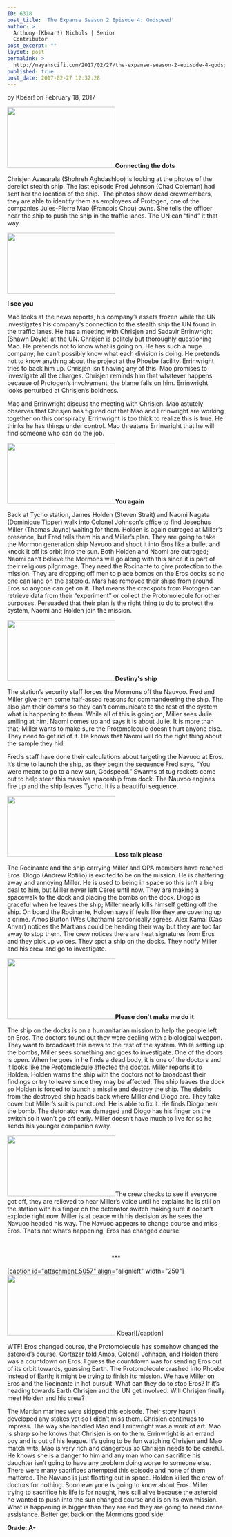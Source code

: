 ```yaml
---
ID: 6318
post_title: 'The Expanse Season 2 Episode 4: Godspeed'
author: >
  Anthony (Kbear!) Nichols | Senior
  Contributor
post_excerpt: ""
layout: post
permalink: >
  http://nayahscifi.com/2017/02/27/the-expanse-season-2-episode-4-godspeed/
published: true
post_date: 2017-02-27 12:32:28
---
```

by Kbear! on February 18, 2017

<strong>
<img class="wp-image-6322 size-thumbnail alignleft" src="http://nayahscifi.com/wp-content/uploads/2017/02/TheExpanse_gallery_204Chrisjen_coordinates-250x141.jpg" width="250" height="141" />Connecting the dots</strong>

Chrisjen Avasarala (Shohreh Aghdashloo) is looking at the photos of the derelict stealth ship. The last episode Fred Johnson (Chad Coleman) had sent her the location of the ship.  The photos show dead crewmembers, they are able to identify them as employees of Protogen, one of the companies Jules-Pierre Mao (Francois Chou) owns. She tells the officer near the ship to push the ship in the traffic lanes. The UN can “find” it that way.

<strong><img class="alignright wp-image-6323 size-thumbnail" src="http://nayahscifi.com/wp-content/uploads/2017/02/TheExpanse_gallery_204Chrisjen_mao_errinright-250x141.jpg" width="250" height="141" /></strong>

<strong>I see you</strong>

Mao looks at the news reports, his company’s assets frozen while the UN investigates his company’s connection to the stealth ship the UN found in the traffic lanes. He has a meeting with Chrisjen and Sadavir Errinwright (Shawn Doyle) at the UN. Chrisjen is politely but thoroughly questioning Mao. He pretends not to know what is going on. He has such a huge company; he can’t possibly know what each division is doing. He pretends not to know anything about the project at the Phoebe facility. Errinwright tries to back him up. Chrisjen isn’t having any of this. Mao promises to investigate all the charges. Chrisjen reminds him that whatever happens because of Protogen’s involvement, the blame falls on him. Errinwright looks perturbed at Chrisjen’s boldness.

Mao and Errinwright discuss the meeting with Chrisjen. Mao astutely observes that Chrisjen has figured out that Mao and Errinwright are working together on this conspiracy. Errinwright is too thick to realize this is true. He thinks he has things under control. Mao threatens Errinwright that he will find someone who can do the job.

<strong><img class="alignleft wp-image-6324 size-thumbnail" src="http://nayahscifi.com/wp-content/uploads/2017/02/TheExpanse_gallery_204miller-250x141.jpg" width="250" height="141" />You again
</strong>

Back at Tycho station, James Holden (Steven Strait) and Naomi Nagata (Dominique Tipper) walk into Colonel Johnson’s office to find Josephus Miller (Thomas Jayne) waiting for them. Holden is again outraged at Miller’s presence, but Fred tells them his and Miller’s plan. They are going to take the Mormon generation ship Navuoo and shoot it into Eros like a bullet and knock it off its orbit into the sun. Both Holden and Naomi are outraged; Naomi can’t believe the Mormons will go along with this since it is part of their religious pilgrimage. They need the Rocinante to give protection to the mission. They are dropping off men to place bombs on the Eros docks so no one can land on the asteroid. Mars has removed their ships from around Eros so anyone can get on it. That means the crackpots from Protogen can retrieve data from their “experiment” or collect the Protomolecule for other purposes. Persuaded that their plan is the right thing to do to protect the system, Naomi and Holden join the mission.

<img class="wp-image-6325 size-thumbnail alignright" src="http://nayahscifi.com/wp-content/uploads/2017/02/TheExpanse_gallery_204naomi_miller-250x141.jpg" width="250" height="141" /><strong>Destiny's ship</strong>

The station’s security staff forces the Mormons off the Nauvoo. Fred and Miller give them some half-assed reasons for commandeering the ship. The also jam their comms so they can’t communicate to the rest of the system what is happening to them. While all of this is going on, Miller sees Julie smiling at him. Naomi comes up and says it is about Julie. It is more than that; Miller wants to make sure the Protomolecule doesn’t hurt anyone else. They need to get rid of it. He knows that Naomi will do the right thing about the sample they hid.

Fred’s staff have done their calculations about targeting the Navuoo at Eros. It’s time to launch the ship, as they begin the sequence Fred says, “You were meant to go to a new sun, Godspeed.” Swarms of tug rockets come out to help steer this massive spaceship from dock. The Nauvoo engines fire up and the ship leaves Tycho. It is a beautiful sequence.

<img class="wp-image-6333 size-thumbnail alignleft" src="http://nayahscifi.com/wp-content/uploads/2017/02/TheExpanse_gallery_204miller_diogo-250x141.jpg" width="250" height="141" /><strong>Less talk please</strong>

The Rocinante and the ship carrying Miller and OPA members have reached Eros. Diogo (Andrew Rotilio) is excited to be on the mission. He is chattering away and annoying Miller. He is used to being in space so this isn’t a big deal to him, but Miller never left Ceres until now. They are making a spacewalk to the dock and placing the bombs on the dock. Diogo is graceful when he leaves the ship; Miller nearly kills himself getting off the ship. On board the Rocinante, Holden says if feels like they are covering up a crime. Amos Burton (Wes Chatham) sardonically agrees. Alex Kamal (Cas Anvar) notices the Martians could be heading their way but they are too far away to stop them. The crew notices there are heat signatures from Eros and they pick up voices. They spot a ship on the docks. They notify Miller and his crew and go to investigate.

<img class="wp-image-6329 size-thumbnail alignright" src="http://nayahscifi.com/wp-content/uploads/2017/02/TheExpanse_gallery_204holden_Marasmus-250x141.jpg" width="250" height="141" /><strong>Please don't make me do it</strong>

The ship on the docks is on a humanitarian mission to help the people left on Eros. The doctors found out they were dealing with a biological weapon. They want to broadcast this news to the rest of the system. While setting up the bombs, Miller sees something and goes to investigate. One of the doors is open. When he goes in he finds a dead body, it is one of the doctors and it looks like the Protomolecule affected the doctor. Miller reports it to Holden. Holden warns the ship with the doctors not to broadcast their findings or try to leave since they may be affected. The ship leaves the dock so Holden is forced to launch a missile and destroy the ship. The debris from the destroyed ship heads back where Miller and Diogo are. They take cover but Miller’s suit is punctured. He is able to fix it. He finds Diogo near the bomb. The detonator was damaged and Diogo has his finger on the switch so it won’t go off early. Miller doesn’t have much to live for so he sends his younger companion away.

<img class="wp-image-6330 size-thumbnail alignleft" src="http://nayahscifi.com/wp-content/uploads/2017/02/TheExpanse_gallery_204miller_holdsbutton-250x141.jpg" width="250" height="141" />The crew checks to see if everyone got off, they are relieved to hear Miller’s voice until he explains he is still on the station with his finger on the detonator switch making sure it doesn’t explode right now. Miller is at peace with his decision as he sees the Navuoo headed his way. The Navuoo appears to change course and miss Eros. That’s not what’s happening, Eros has changed course!

&nbsp;
<p style="text-align: center;">***</p>


[caption id="attachment_5057" align="alignleft" width="250"]<img class="wp-image-5057 size-thumbnail" src="http://nayahscifi.com/wp-content/uploads/2017/01/KBear-250x141.png" width="250" height="141" /> Kbear![/caption]

WTF! Eros changed course, the Protomolecule has somehow changed the asteroid’s course. Cortazar told Amos, Colonel Johnson, and Holden there was a countdown on Eros. I guess the countdown was for sending Eros out of its orbit towards, guessing Earth. The Protomolecule crashed into Phoebe instead of Earth; it might be trying to finish its mission. We have Miller on Eros and the Rocinante in hot pursuit. What can they do to stop Eros? If it’s heading towards Earth Chrisjen and the UN get involved. Will Chrisjen finally meet Holden and his crew?

The Martian marines were skipped this episode. Their story hasn’t developed any stakes yet so I didn’t miss them. Chrisjen continues to impress. The way she handled Mao and Errinwright was a work of art. Mao is sharp so he knows that Chrisjen is on to them. Errinwright is an errand boy and is out of his league. It’s going to be fun watching Chrisjen and Mao match wits. Mao is very rich and dangerous so Chrisjen needs to be careful. He knows she is a danger to him and any man who can sacrifice his daughter isn’t going to have any problem doing worse to someone else. There were many sacrifices attempted this episode and none of them mattered. The Navuoo is just floating out in space. Holden killed the crew of doctors for nothing. Soon everyone is going to know about Eros. Miller trying to sacrifice his life is for naught, he’s still alive because the asteroid he wanted to push into the sun changed course and is on its own mission. What is happening is bigger than they are and they are going to need divine assistance. Better get back on the Mormons good side.

<strong>Grade: A-</strong>